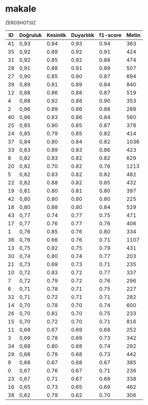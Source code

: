 # makale
ZEROSHOTSIZ

|ID  | Doğruluk  |  Kesinlik  |  Duyarlılık | f1-score |  Metin | 
|----|-----------|------------|-------------|----------|--------|       
|41  |   0,93    |    0.94    |   0.93      |   0.94   |   363  |
|35  |   0,92    |    0.89    |   0.92      |   0.91   |   424  |
|31  |   0,92    |    0.85    |   0.92      |   0.88   |   474  |
|28  |   0,91    |    0.88    |   0.91      |   0.89   |   507  |
|27  |   0,90    |    0.85    |   0.90      |   0.87   |   694  |
|39  |   0,89    |    0.81    |   0.89      |   0.84   |   840  |
|12  |   0,88    |    0.86    |   0.88      |   0.87   |   519  |
|4   |   0,88    |    0.92    |   0.88      |   0.90   |   353  |
|2   |   0,86    |    0.89    |   0.86      |   0.88   |   288  |
|40  |   0,86    |    0.83    |   0.86      |   0.84   |   560  |
|25  |   0,85    |    0.90    |   0.85      |   0.87   |   378  |
|24  |   0,85    |    0.79    |   0.85      |   0.82   |   414  |
|37  |   0,84    |    0.80    |   0.84      |   0.82   |   1036 |
|33  |   0,83    |    0.89    |   0.83      |   0.86   |   423  |
|8   |   0,82    |    0.83    |   0.82      |   0.82   |   629  |
|20  |   0,82    |    0.70    |   0.82      |   0.76   |   1213 |
|5   |   0,82    |    0.83    |   0.82      |   0.82   |   482  |
|22  |   0,82    |    0.88    |   0.82      |   0.85   |   432  |
|19  |   0,81    |    0.80    |   0.81      |   0.80   |   397  |
|42  |   0,80    |    0.80    |   0.80      |   0.80   |   225  |
|18  |   0,80    |    0.88    |   0.80      |   0.84   |   529  |
|43  |   0,77    |    0.74    |   0.77      |   0.75   |   471  |
|17  |   0,77    |    0.76    |   0.77      |   0.76   |   406  |
|1   |   0,76    |    0.85    |   0.76      |   0.80   |   334  |
|36  |   0,76    |    0.66    |   0.76      |   0.71   |   1107 |
|13  |   0,75    |    0.82    |   0.75      |   0.79   |   431  |
|30  |   0,74    |    0.80    |   0.74      |   0.77   |   203  |
|21  |   0,73    |    0.69    |   0.73      |   0.71   |   235  |
|10  |   0,72    |    0.83    |   0.72      |   0.77   |   337  |
|7   |   0,72    |    0.79    |   0.72      |   0.76   |   296  |
|6   |   0,71    |    0.78    |   0.71      |   0.75   |   227  |
|32  |   0,71    |    0.72    |   0.71      |   0.71   |   282  |
|14  |   0,70    |    0.78    |   0.70      |   0.74   |   600  |
|26  |   0,70    |    0.81    |   0.70      |   0.75   |   233  |
|15  |   0,70    |    0.72    |   0.70      |   0.71   |   816  |
|11  |   0,69    |    0.67    |   0.69      |   0.68   |   252  |
|3   |   0,69    |    0.78    |   0.69      |   0.73   |   342  |
|34  |   0,68    |    0.80    |   0.68      |   0.74   |   282  |
|29  |   0,68    |    0.79    |   0.68      |   0.73   |   442  |
|9   |   0,68    |    0.67    |   0.68      |   0.67   |   385  |
|0   |   0,67    |    0.76    |   0.67      |   0.71   |   236  |
|23  |   0,67    |    0.71    |   0.67      |   0.69   |   338  |
|16  |   0,65    |    0.73    |   0.65      |   0.69   |   462  |
|38  |   0,62    |    0.79    |   0.62      |   0.70   |   306  |

